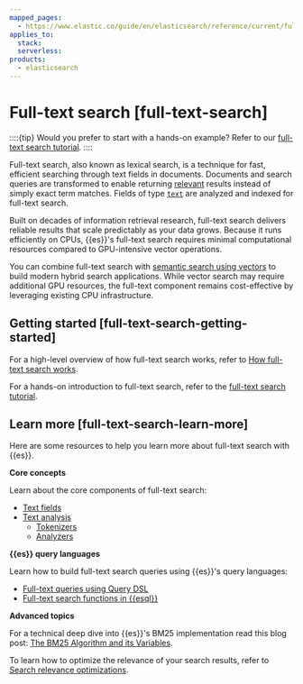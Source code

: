 ```yaml
---
mapped_pages:
  - https://www.elastic.co/guide/en/elasticsearch/reference/current/full-text-search.html
applies_to:
  stack:
  serverless:
products:
  - elasticsearch
---
```


# Full-text search [full-text-search]

::::{tip}
Would you prefer to start with a hands-on example? Refer to our [full-text search tutorial](querydsl-full-text-filter-tutorial.md).
::::

Full-text search, also known as lexical search, is a technique for fast, efficient searching through text fields in documents. Documents and search queries are transformed to enable returning [relevant](https://www.elastic.co/what-is/search-relevance) results instead of simply exact term matches. Fields of type [`text`](elasticsearch://reference/elasticsearch/mapping-reference/text.md#text-field-type) are analyzed and indexed for full-text search.

Built on decades of information retrieval research, full-text search delivers reliable results that scale predictably as your data grows. Because it runs efficiently on CPUs, {{es}}'s full-text search requires minimal computational resources compared to GPU-intensive vector operations.

You can combine full-text search with [semantic search using vectors](semantic-search.md) to build modern hybrid search applications. While vector search may require additional GPU resources, the full-text component remains cost-effective by leveraging existing CPU infrastructure.

## Getting started [full-text-search-getting-started]


For a high-level overview of how full-text search works, refer to [How full-text search works](full-text/how-full-text-works.md).

For a hands-on introduction to full-text search, refer to the [full-text search tutorial](querydsl-full-text-filter-tutorial.md).


## Learn more [full-text-search-learn-more]

Here are some resources to help you learn more about full-text search with {{es}}.

**Core concepts**

Learn about the core components of full-text search:

* [Text fields](elasticsearch://reference/elasticsearch/mapping-reference/text.md)
* [Text analysis](full-text/text-analysis-during-search.md)
    * [Tokenizers](elasticsearch://reference/text-analysis/tokenizer-reference.md)
    * [Analyzers](elasticsearch://reference/text-analysis/analyzer-reference.md)


**{{es}} query languages**

Learn how to build full-text search queries using {{es}}'s query languages:

* [Full-text queries using Query DSL](elasticsearch://reference/query-languages/query-dsl/full-text-queries.md)
* [Full-text search functions in {{esql}}](elasticsearch://reference/query-languages/esql/functions-operators/search-functions.md)

**Advanced topics**

For a technical deep dive into {{es}}'s BM25 implementation read this blog post: [The BM25 Algorithm and its Variables](https://www.elastic.co/blog/practical-bm25-part-2-the-bm25-algorithm-and-its-variables).

To learn how to optimize the relevance of your search results, refer to [Search relevance optimizations](full-text/search-relevance.md).

